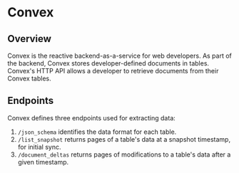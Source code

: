 # Convex

## Overview

Convex is the reactive backend-as-a-service for web developers.
As part of the backend, Convex stores developer-defined documents in tables.
Convex's HTTP API allows a developer to retrieve documents from their Convex tables.

## Endpoints

Convex defines three endpoints used for extracting data:

1. `/json_schema` identifies the data format for each table.
2. `/list_snapshot` returns pages of a table's data at a snapshot timestamp, for initial sync.
3. `/document_deltas` returns pages of modifications to a table's data after a given timestamp.
